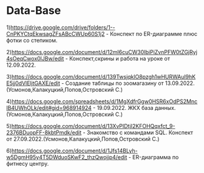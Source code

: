 # Data-Base
1)https://drive.google.com/drive/folders/1--CnPKYCtqEkwsagZFsABcCWUp60S1j2 - Конспект по ER-диаграмме плюс фотки со степиком.

2)https://docs.google.com/document/d/12mI6cuCW30IbiPiZvnPFW0tZGjRyj4sOeqCwox0lJBw/edit - Конспект,скрины и работа на уроке от 12.09.2022.

3)https://docs.google.com/document/d/139TwsjqklO8pzgh1wHURWAul9hKE5jj0dVlEljtGAXE/edit - Создание таблицы по зоомагазину от 13.09.2022.(Усмонов,Калакуцкий,Попов,Островский С.)

4)https://docs.google.com/spreadsheets/d/1MgXdfrGgw0HSR6xOdPS2MnclB4UWhOLk/edit#gid=968914924 - 19.09.2022. ЖКХ база данных.(Усмонов,Калакуцкий,Попов,Островский С.)

5)https://docs.google.com/document/d/13XvPIDtjI2KFOHQqxfct_9-2376BDuopFF-8kbtPmdk/edit - Знакомство с командами SQL. Конспект от 27.09.2022.(Усмонов,Калакуцкий,Попов,Островский С.)

6)https://docs.google.com/document/d/1Jfs14BLyh-w5DgmH95y4T5DWduoSKwF2_thzQwojjp4/edit - ER-диаграмма по фитнесу центру.
